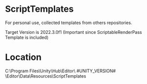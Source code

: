 # ScriptTemplates

For personal use, collected templates from others repositories.

Target Version is 2022.3.0f1
(Important since ScriptableRenderPass Template is included)

# Location
C:\Program Files\Unity\Hub\Editor\ #UNITY_VERSION# \Editor\Data\Resources\ScriptTemplates

